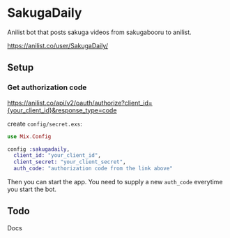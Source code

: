 # SakugaDaily

Anilist bot that posts sakuga videos from sakugabooru to anilist.

https://anilist.co/user/SakugaDaily/

## Setup

### Get authorization code

https://anilist.co/api/v2/oauth/authorize?client_id={your_client_id}&response_type=code

create `config/secret.exs`:

```elixir
use Mix.Config

config :sakugadaily,
  client_id: "your_client_id",
  client_secret: "your_client_secret",
  auth_code: "authorization code from the link above"
```

Then you can start the app. You need to supply a new `auth_code` everytime you start the bot.

## Todo

Docs
